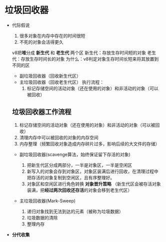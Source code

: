 # 垃圾回收器

- 代际假说
  1. 很多对象在内存中存在的时间很短
  2. 不死的对象会活得更久

  v8把**堆**分成 **新生代** 和 **老生代** 两个区
  新生代：存放生存时间短的对象
  老生代：存放生存时间长的对象
  为什么：v8判定对象生存时间长短来将其放置到不同的区
  - 副垃圾回收器（回收新生代区）
  - 主垃圾回收器（回收老生代区）
    执行流程：
    1. 标记存储空间的活动对象（还在使用的对象）和非活动的对象（可以被回收）

  ## 垃圾回收器工作流程
    1. 标记存储空间的活动对象（还在使用的对象）和非活动的对象（可以被回收）
    2. 清理内存中可以被回收的对象的内存空间
    3. 内存整理（频繁回收对象造成内存碎片过多，影响后续的大文件的存储）

    - 副垃圾回收器(scavenge算法，始终保证留下存活的对象)
      1. 把新生代区分成两部分，一半是对象区，一半是空闲区 
      2. 新写入的对象会存到对象区，对象区装满后进行回收，在清理过程中把存活的对象复制到空闲区，且有序整理好。
      3. 对象区和空闲区进行角色转换
      **对象晋升策略** （新生代区会被存活对象装满，把**经过两次回收还存活**的对象会移到老生代区）

    - 主垃圾回收器(Mark-Sweep)
      1. 递归对象找到无法到达的元素（被称为垃圾数据）
      2. 垃圾数据的清除
      3. 整理内存

- **分代收集**